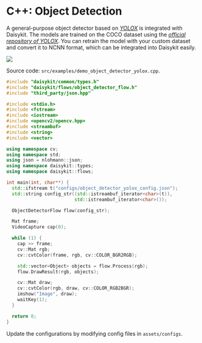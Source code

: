 # C++: Object Detection

A general-purpose object detector based on
[*YOLOX*](https://github.com/Megvii-BaseDetection/YOLOX) is integrated
with Daisykit. The models are trained on the COCO dataset using the
[*official repository of
YOLOX*](https://github.com/Megvii-BaseDetection/YOLOX). You can retrain
the model with your custom dataset and convert it to NCNN format, which
can be integrated into Daisykit easily.

![](/images/python/image7.gif)

Source code: `src/examples/demo_object_detector_yolox.cpp`.

```cpp
#include "daisykit/common/types.h"
#include "daisykit/flows/object_detector_flow.h"
#include "third_party/json.hpp"

#include <stdio.h>
#include <fstream>
#include <iostream>
#include <opencv2/opencv.hpp>
#include <streambuf>
#include <string>
#include <vector>

using namespace cv;
using namespace std;
using json = nlohmann::json;
using namespace daisykit::types;
using namespace daisykit::flows;

int main(int, char**) {
  std::ifstream t("configs/object_detector_yolox_config.json");
  std::string config_str((std::istreambuf_iterator<char>(t)),
                         std::istreambuf_iterator<char>());

  ObjectDetectorFlow flow(config_str);

  Mat frame;
  VideoCapture cap(0);

  while (1) {
    cap >> frame;
    cv::Mat rgb;
    cv::cvtColor(frame, rgb, cv::COLOR_BGR2RGB);

    std::vector<Object> objects = flow.Process(rgb);
    flow.DrawResult(rgb, objects);

    cv::Mat draw;
    cv::cvtColor(rgb, draw, cv::COLOR_RGB2BGR);
    imshow("Image", draw);
    waitKey(1);
  }

  return 0;
}
```

Update the configurations by modifying config files in `assets/configs`.
